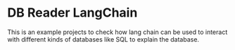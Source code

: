 # DB Reader LangChain

This is an example projects to check how lang chain can be used to interact with different kinds of databases like SQL to explain the database.